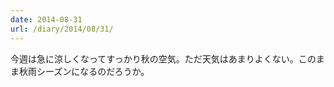 ```yaml
---
date: 2014-08-31
url: /diary/2014/08/31/
---
```


今週は急に涼しくなってすっかり秋の空気。ただ天気はあまりよくない。このまま秋雨シーズンになるのだろうか。